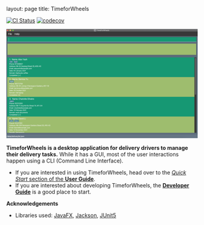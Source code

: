 
layout: page
title: TimeforWheels



[![CI Status](https://github.com/AY2021S2-CS2103T-W10-3/tp/workflows/Java%20CI/badge.svg)](https://github.com/AY2021S2-CS2103T-W10-3/tp/actions)
[![codecov](https://codecov.io/gh/AY2021S2-CS2103T-W10-3/tp/branch/master/graph/badge.svg)](https://codecov.io/gh/AY2021S2-CS2103T-W10-3/tp)


![Ui](images/Ui.png)

**TimeforWheels is a desktop application for delivery drivers to manage their delivery tasks.**
 While it has a GUI, most of the user interactions happen using a CLI (Command Line Interface).

* If you are interested in using TimeforWheels, head over to the [_Quick Start_ section of the **User Guide**](UserGuide.html#quick-start).
* If you are interested about developing TimeforWheels, the [**Developer Guide**](DeveloperGuide.html) is a good place to start.


**Acknowledgements**

* Libraries used: [JavaFX](https://openjfx.io/), [Jackson](https://github.com/FasterXML/jackson), [JUnit5](https://github.com/junit-team/junit5)
